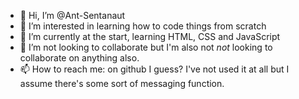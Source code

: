 - 👋 Hi, I’m @Ant-Sentanaut
- 👀 I’m interested in learning how to code things from scratch
- 🌱 I’m currently at the start, learning HTML, CSS and JavaScript
- 💞️ I’m not looking to collaborate but I'm also not <i>not</i> looking to collaborate on anything also.
- 📫 How to reach me: on github I guess? I've not used it at all but I assume there's some sort of messaging function.

<!---
Ant-Sentanaut/Ant-Sentanaut is a ✨ special ✨ repository because its `README.md` (this file) appears on your GitHub profile.
You can click the Preview link to take a look at your changes.
--->
